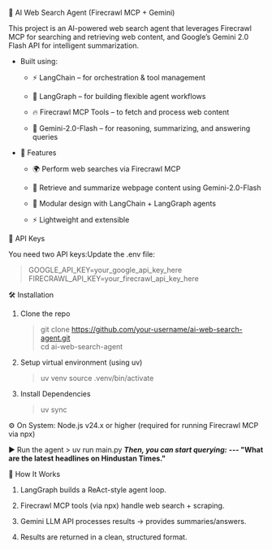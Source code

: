 🔎 AI Web Search Agent (Firecrawl MCP + Gemini)

This project is an AI-powered web search agent that leverages Firecrawl MCP for searching and retrieving web content, and Google’s Gemini 2.0 Flash API for intelligent summarization.


- Built using:

  - ⚡ LangChain – for orchestration & tool management

  - 🔗 LangGraph – for building flexible agent workflows

  - 🔥 Firecrawl MCP Tools – to fetch and process web content

  - 🤖 Gemini-2.0-Flash – for reasoning, summarizing, and answering queries


- 🚀 Features

  - 🌍 Perform web searches via Firecrawl MCP

  - 📑 Retrieve and summarize webpage content using Gemini-2.0-Flash

  - 🧩 Modular design with LangChain + LangGraph agents

  - ⚡ Lightweight and extensible
 

🔑 API Keys

You need two API keys:Update the .env file:
  > GOOGLE_API_KEY=your_google_api_key_here
  > FIRECRAWL_API_KEY=your_firecrawl_api_key_here

    

🛠️ Installation

1. Clone the repo
   > git clone https://github.com/your-username/ai-web-search-agent.git  
   > cd ai-web-search-agent

2. Setup virtual environment (using uv)
   > uv venv
   > source .venv/bin/activate
   
3. Install Dependencies
   > uv sync


⚙️ On System: Node.js v24.x or higher (required for running Firecrawl MCP via npx)


▶️ Run the agent
      > uv run main.py
***Then, you can start querying:***
**---  "What are the latest headlines on Hindustan Times."**


🧠 How It Works

1. LangGraph builds a ReAct-style agent loop.

2. Firecrawl MCP tools (via npx) handle web search + scraping.

3. Gemini LLM API processes results → provides summaries/answers.

4. Results are returned in a clean, structured format.




